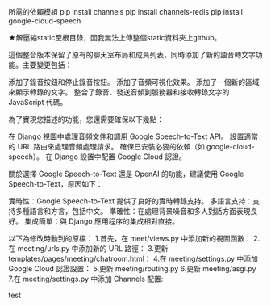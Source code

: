 所需的依賴模組
pip install channels
pip install channels-redis 
pip install google-cloud-speech

★解壓縮static至根目錄，因我無法上傳整個static資料夾上github。

這個整合版本保留了原有的聊天室布局和成員列表，同時添加了新的語音轉文字功能。主要變更包括：

添加了錄音按鈕和停止錄音按鈕。
添加了音頻可視化效果。
添加了一個新的區域來顯示轉錄的文字。
整合了錄音、發送音頻到服務器和接收轉錄文字的 JavaScript 代碼。

為了實現您描述的功能，您還需要確保以下幾點：

在 Django 視圖中處理音頻文件和調用 Google Speech-to-Text API。
設置適當的 URL 路由來處理音頻處理請求。
確保已安裝必要的依賴（如 google-cloud-speech）。
在 Django 設置中配置 Google Cloud 認證。

關於選擇 Google Speech-to-Text 還是 OpenAI 的功能，建議使用 Google Speech-to-Text，原因如下：

實時性：Google Speech-to-Text 提供了良好的實時轉錄支持。
多語言支持：支持多種語言和方言，包括中文。
準確性：在處理背景噪音和多人對話方面表現良好。
集成簡單：與 Django 應用程序的集成相對直接。

以下為修改時動到的原檔：
1.首先，在 meet/views.py 中添加新的視圖函數：
2.在 meeting/urls.py 中添加新的 URL 路徑：
3.更新 templates/pages/meeting/chatroom.html：
4.在 meeting/settings.py 中添加 Google Cloud 認證設置：
5.更新 meeting/routing.py
6.更新 meeting/asgi.py
7.在 meeting/settings.py 中添加 Channels 配置:



test